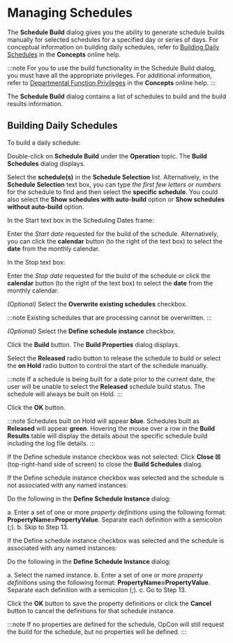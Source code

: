 # Managing Schedules

The **Schedule Build** dialog gives you the ability to generate schedule
builds manually for selected schedules for a specified day or series of
days. For conceptual information on building daily schedules, refer to
[Building Daily Schedules](../../../operations/building-schedules.md)
 in the **Concepts** online help.

:::note
For you to use the build functionality in the Schedule Build dialog, you must have all the appropriate privileges. For additional information, refer to [Departmental Function Privileges](../../../administration/privileges.md#departmental-function-privileges) in the **Concepts** online help.
:::

The **Schedule Build** dialog contains a list of schedules to build and
the build results information.

## Building Daily Schedules

To build a daily schedule:

Double-click on **Schedule Build** under the **Operation** topic. The
**Build Schedules** dialog displays.

Select the **schedule(s)** in the **Schedule Selection** list.
Alternatively, in the **Schedule Selection** text box, you can type *the
first few letters or numbers* for the schedule to find and then select
the **specific schedule**. You could also select the **Show schedules
with auto-build** option or **Show schedules without auto-build**
option.

In the Start text box in the Scheduling Dates frame:

Enter the *Start date* requested for the build of the schedule.
Alternatively, you can click the **calendar** button (to the right of
the text box) to select the **date** from the monthly calendar.

In the Stop text box:

Enter the *Stop date* requested for the build of the schedule or click
the **calendar** button (to the right of the text box) to select the
**date** from the monthly calendar.

*(Optional)* Select the **Overwrite existing schedules**
checkbox.

:::note
Existing schedules that are processing cannot be overwritten.
:::

*(Optional)* Select the **Define schedule instance**
checkbox.

Click the **Build** button. The **Build Properties** dialog displays.

Select the **Released** radio button to release the schedule to build or
select the **on Hold** radio button to control the start of the schedule
manually.

:::note
If a schedule is being built for a date prior to the current date, the user will be unable to select the **Released** schedule build status. The schedule will always be built on Hold.
:::

Click the **OK** button.

:::note
Schedules built on Hold will appear **blue**. Schedules built as **Released** will appear **green**. Hovering the mouse over a row in the **Build Results** table will display the details about the specific schedule build including the log file details.
:::

If the Define schedule instance checkbox was not selected:
Click **Close ☒** (top-right-hand side of screen) to close the **Build
Schedules** dialog.

If the Define schedule instance checkbox was selected and the schedule is not associated with any named instances:

Do the following in the **Define Schedule Instance** dialog:

a.  Enter a set of one or more *property definitions* using the
    following format: **PropertyName=PropertyValue**. Separate each
    definition with a semicolon (;).
b.  Skip to Step 13.

If the Define schedule instance checkbox was selected and the schedule is associated with any named instances:

Do the following in the **Define Schedule Instance** dialog:

a.  Select the named instance.
b.  Enter a set of one or more *property definitions* using the
    following format: **PropertyName=PropertyValue**. Separate each
    definition with a semicolon (;).
c.  Go to Step 13.

Click the **OK** button to save the property definitions or click the
**Cancel** button to cancel the definitions for that schedule instance.

:::note
If no properties are defined for the schedule, OpCon will still request the build for the schedule, but no properties will be defined.
:::
